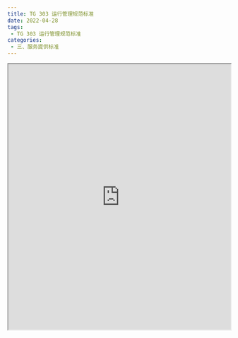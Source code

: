 ```yaml
---
title: TG 303 运行管理规范标准
date: 2022-04-28
tags:
 - TG 303 运行管理规范标准
categories:
 - 三、服务提供标准
---
```




<iframe src="https://wanli.yourtools.icu/pdf/web/viewer.html?file=https://vkceyugu.cdn.bspapp.com/VKCEYUGU-70d376b2-8c13-4496-a61e-94013c96172a/f605fadf-3aca-47c0-bbe2-ab61a0cfc8bc.pdf" width="100%" height="600px"></iframe>
